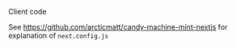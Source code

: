 Client code

See https://github.com/arcticmatt/candy-machine-mint-nextjs for explanation of `next.config.js`
